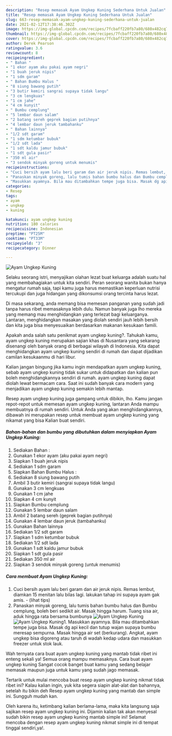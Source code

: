 ```yaml
---
description: "Resep memasak Ayam Ungkep Kuning Sederhana Untuk Jualan"
title: "Resep memasak Ayam Ungkep Kuning Sederhana Untuk Jualan"
slug: 663-resep-memasak-ayam-ungkep-kuning-sederhana-untuk-jualan
date: 2021-02-12T17:38:46.302Z
image: https://img-global.cpcdn.com/recipes/7fcbaff220fb7a80/680x482cq70/ayam-ungkep-kuning-foto-resep-utama.jpg
thumbnail: https://img-global.cpcdn.com/recipes/7fcbaff220fb7a80/680x482cq70/ayam-ungkep-kuning-foto-resep-utama.jpg
cover: https://img-global.cpcdn.com/recipes/7fcbaff220fb7a80/680x482cq70/ayam-ungkep-kuning-foto-resep-utama.jpg
author: Derek Pearson
ratingvalue: 3.6
reviewcount: 8
recipeingredient:
- " Bahan "
- "1 ekor ayam aku pakai ayam negri"
- "1 buah jeruk nipis"
- "1 sdm garam"
- " Bahan Bumbu Halus "
- "8 siung bawang putih"
- "3 butir kemiri sangrai supaya tidak langu"
- "3 cm lengkuas"
- "1 cm jahe"
- "4 cm kunyit"
- " Bumbu cemplung"
- "5 lembar daun salam"
- "2 batang sereh geprek bagian putihnya"
- "4 lembar daun jeruk tambahanku"
- " Bahan lainnya"
- "1/2 sdt garam"
- "1 sdm ketumbar bubuk"
- "1/2 sdt lada"
- "1 sdt kaldu jamur bubuk"
- "1 sdt gula pasir"
- "350 ml air"
- "3 sendok minyak goreng untuk menumis"
recipeinstructions:
- "Cuci bersih ayam lalu beri garam dan air jeruk nipis. Remas lembut, diamkan 15 menitan lalu bilas lagi. lakukan tahap ini supaya ayam gak amis.           (lihat tips)"
- "Panaskan minyak goreng, lalu tumis bahan bumbu halus dan Bumbu cemplung, boleh beri sedikit air. Masak hingga harum. Tuang sisa air, aduk hingga rata bersama bumbunya"
- "Masukkan ayamnya. Bila mau ditambahkan tempe juga bisa. Masak dg api kecil dan tutup wajan supaya bumbu meresap sempurna. Masak hingga air set (berkurang). Angkat, ayam ungkep bisa digoreng atau taruh di wadah kedap udara dan masukkan freezer untuk stok lauk."
categories:
- Resep
tags:
- ayam
- ungkep
- kuning

katakunci: ayam ungkep kuning 
nutrition: 180 calories
recipecuisine: Indonesian
preptime: "PT25M"
cooktime: "PT33M"
recipeyield: "3"
recipecategory: Dinner

---
```



![Ayam Ungkep Kuning](https://img-global.cpcdn.com/recipes/7fcbaff220fb7a80/680x482cq70/ayam-ungkep-kuning-foto-resep-utama.jpg)

Selaku seorang istri, menyajikan olahan lezat buat keluarga adalah suatu hal yang membahagiakan untuk kita sendiri. Peran seorang  wanita bukan hanya mengatur rumah saja, tapi kamu juga harus memastikan keperluan nutrisi tercukupi dan juga hidangan yang dikonsumsi orang tercinta harus lezat.

Di masa  sekarang, anda memang bisa memesan panganan yang sudah jadi tanpa harus ribet memasaknya lebih dulu. Namun banyak juga lho mereka yang memang mau menghidangkan yang terlezat bagi keluarganya. Lantaran, menghidangkan masakan yang diolah sendiri jauh lebih bersih dan kita juga bisa menyesuaikan berdasarkan makanan kesukaan famili. 



Apakah anda salah satu penikmat ayam ungkep kuning?. Tahukah kamu, ayam ungkep kuning merupakan sajian khas di Nusantara yang sekarang disenangi oleh banyak orang di berbagai wilayah di Indonesia. Kita dapat menghidangkan ayam ungkep kuning sendiri di rumah dan dapat dijadikan camilan kesukaanmu di hari libur.

Kalian jangan bingung jika kamu ingin mendapatkan ayam ungkep kuning, sebab ayam ungkep kuning tidak sukar untuk didapatkan dan kalian pun boleh menghidangkannya sendiri di rumah. ayam ungkep kuning dapat diolah lewat bermacam cara. Saat ini sudah banyak cara modern yang menjadikan ayam ungkep kuning semakin lebih mantap.

Resep ayam ungkep kuning juga gampang untuk dibikin, lho. Kamu jangan repot-repot untuk memesan ayam ungkep kuning, lantaran Anda mampu membuatnya di rumah sendiri. Untuk Anda yang akan menghidangkannya, dibawah ini merupakan resep untuk membuat ayam ungkep kuning yang nikamat yang bisa Kalian buat sendiri.

<!--inarticleads1-->

##### Bahan-bahan dan bumbu yang dibutuhkan dalam menyiapkan Ayam Ungkep Kuning:

1. Sediakan  Bahan :
1. Gunakan 1 ekor ayam (aku pakai ayam negri)
1. Siapkan 1 buah jeruk nipis
1. Sediakan 1 sdm garam
1. Siapkan  Bahan Bumbu Halus :
1. Sediakan 8 siung bawang putih
1. Ambil 3 butir kemiri (sangrai supaya tidak langu)
1. Gunakan 3 cm lengkuas
1. Gunakan 1 cm jahe
1. Siapkan 4 cm kunyit
1. Siapkan  Bumbu cemplung
1. Gunakan 5 lembar daun salam
1. Ambil 2 batang sereh (geprek bagian putihnya)
1. Gunakan 4 lembar daun jeruk (tambahanku)
1. Gunakan  Bahan lainnya
1. Sediakan 1/2 sdt garam
1. Siapkan 1 sdm ketumbar bubuk
1. Sediakan 1/2 sdt lada
1. Gunakan 1 sdt kaldu jamur bubuk
1. Siapkan 1 sdt gula pasir
1. Sediakan 350 ml air
1. Siapkan 3 sendok minyak goreng (untuk menumis)




<!--inarticleads2-->

##### Cara membuat Ayam Ungkep Kuning:

1. Cuci bersih ayam lalu beri garam dan air jeruk nipis. Remas lembut, diamkan 15 menitan lalu bilas lagi. lakukan tahap ini supaya ayam gak amis. -           (lihat tips)
1. Panaskan minyak goreng, lalu tumis bahan bumbu halus dan Bumbu cemplung, boleh beri sedikit air. Masak hingga harum. Tuang sisa air, aduk hingga rata bersama bumbunya
<img src="//assets-global.cpcdn.com/assets/icons/button_play-2c75c40dde080a61004c1f40b05d8f140eaff45d7e9e6481dc71c63d2e7c4909.png" alt="Ayam Ungkep Kuning"><img src="//assets-global.cpcdn.com/assets/icons/button_play-2c75c40dde080a61004c1f40b05d8f140eaff45d7e9e6481dc71c63d2e7c4909.png" alt="Ayam Ungkep Kuning">1. Masukkan ayamnya. Bila mau ditambahkan tempe juga bisa. Masak dg api kecil dan tutup wajan supaya bumbu meresap sempurna. Masak hingga air set (berkurang). Angkat, ayam ungkep bisa digoreng atau taruh di wadah kedap udara dan masukkan freezer untuk stok lauk.




Wah ternyata cara buat ayam ungkep kuning yang mantab tidak ribet ini enteng sekali ya! Semua orang mampu memasaknya. Cara buat ayam ungkep kuning Sangat cocok banget buat kamu yang sedang belajar memasak maupun juga untuk kamu yang sudah jago memasak.

Tertarik untuk mulai mencoba buat resep ayam ungkep kuning nikmat tidak ribet ini? Kalau kalian ingin, yuk kita segera siapin alat-alat dan bahannya, setelah itu bikin deh Resep ayam ungkep kuning yang mantab dan simple ini. Sungguh mudah kan. 

Oleh karena itu, ketimbang kalian berlama-lama, maka kita langsung saja sajikan resep ayam ungkep kuning ini. Dijamin kalian tak akan menyesal sudah bikin resep ayam ungkep kuning mantab simple ini! Selamat mencoba dengan resep ayam ungkep kuning nikmat simple ini di tempat tinggal sendiri,ya!.

